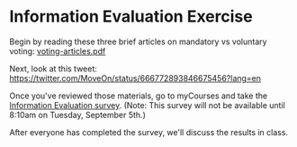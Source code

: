 # Information Evaluation Exercise

Begin by reading these three brief articles on mandatory vs voluntary voting: [voting-articles.pdf](voting-articles.pdf)

Next, look at this tweet: https://twitter.com/MoveOn/status/666772893846675456?lang=en

Once you've reviewed those materials, go to myCourses and take the [Information Evaluation survey](https://mycourses.rit.edu/d2l/lms/survey/admin/modify/survey_newedit_properties.d2l?si=764021&ou=658493). (Note: This survey will not be available until 8:10am on Tuesday, September 5th.)

After everyone has completed the survey, we'll discuss the results in class. 